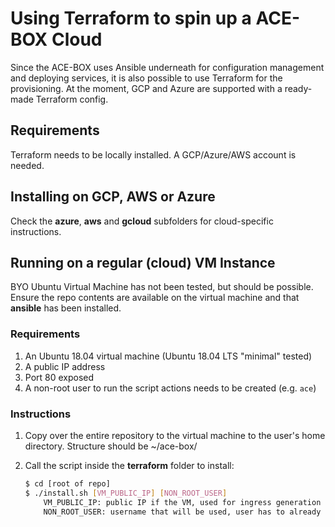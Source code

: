 # Using Terraform to spin up a ACE-BOX Cloud 

Since the ACE-BOX uses Ansible underneath for configuration management and deploying services, it is also possible to use Terraform for the provisioning.
At the moment, GCP and Azure are supported with a ready-made Terraform config.

## Requirements
Terraform needs to be locally installed.
A GCP/Azure/AWS account is needed.

## Installing on GCP, AWS or Azure
Check the **azure**, **aws** and **gcloud** subfolders for cloud-specific instructions.

## Running on a regular (cloud) VM Instance
BYO Ubuntu Virtual Machine has not been tested, but should be possible.
Ensure the repo contents are available on the virtual machine and that **ansible** has been installed.

### Requirements
1. An Ubuntu 18.04 virtual machine (Ubuntu 18.04 LTS "minimal" tested)
2. A public IP address
3. Port 80 exposed
4. A non-root user to run the script actions needs to be created (e.g. `ace`)

### Instructions

1. Copy over the entire repository to the virtual machine to the user's home directory. Structure should be ~/ace-box/
2. Call the script inside the **terraform** folder to install:

    ```bash
    $ cd [root of repo]
    $ ./install.sh [VM_PUBLIC_IP] [NON_ROOT_USER]
        VM_PUBLIC_IP: public IP if the VM, used for ingress generation
        NON_ROOT_USER: username that will be used, user has to already exist. use $USER to put current user
    ```
